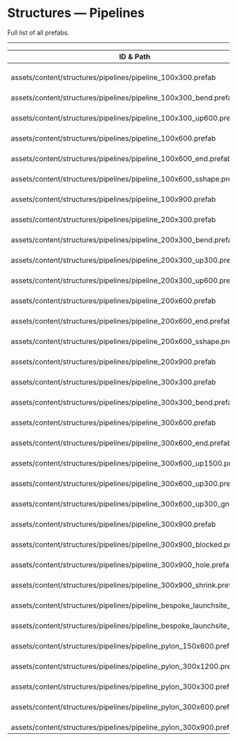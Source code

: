 # Structures — Pipelines
Full list of all <Badge type="warning" text="33"/> prefabs.

---
| ID & Path |
| --- |
| <a href="#925899422"><Badge id="925899422" type="tip" text="#"/></a> <Badge type="tip" text="925899422"/> <Badge type="info" text="RendererLOD"/> <Badge type="info" text="RendererBatch"/> <br> assets/content/structures/pipelines/pipeline_100x300.prefab |
| <a href="#4179021863"><Badge id="4179021863" type="tip" text="#"/></a> <Badge type="tip" text="4179021863"/> <Badge type="info" text="RendererLOD"/> <Badge type="info" text="RendererBatch"/> <br> assets/content/structures/pipelines/pipeline_100x300_bend.prefab |
| <a href="#1263931333"><Badge id="1263931333" type="tip" text="#"/></a> <Badge type="tip" text="1263931333"/> <Badge type="info" text="RendererLOD"/> <Badge type="info" text="RendererBatch"/> <br> assets/content/structures/pipelines/pipeline_100x300_up600.prefab |
| <a href="#3912140498"><Badge id="3912140498" type="tip" text="#"/></a> <Badge type="tip" text="3912140498"/> <Badge type="info" text="RendererLOD"/> <Badge type="info" text="RendererBatch"/> <br> assets/content/structures/pipelines/pipeline_100x600.prefab |
| <a href="#2145463111"><Badge id="2145463111" type="tip" text="#"/></a> <Badge type="tip" text="2145463111"/> <Badge type="info" text="RendererLOD"/> <Badge type="info" text="RendererBatch"/> <br> assets/content/structures/pipelines/pipeline_100x600_end.prefab |
| <a href="#459628395"><Badge id="459628395" type="tip" text="#"/></a> <Badge type="tip" text="459628395"/> <Badge type="info" text="RendererLOD"/> <Badge type="info" text="RendererBatch"/> <br> assets/content/structures/pipelines/pipeline_100x600_sshape.prefab |
| <a href="#2363863818"><Badge id="2363863818" type="tip" text="#"/></a> <Badge type="tip" text="2363863818"/> <Badge type="info" text="RendererLOD"/> <Badge type="info" text="RendererBatch"/> <br> assets/content/structures/pipelines/pipeline_100x900.prefab |
| <a href="#1578786114"><Badge id="1578786114" type="tip" text="#"/></a> <Badge type="tip" text="1578786114"/> <Badge type="info" text="RendererLOD"/> <Badge type="info" text="RendererBatch"/> <br> assets/content/structures/pipelines/pipeline_200x300.prefab |
| <a href="#1397602175"><Badge id="1397602175" type="tip" text="#"/></a> <Badge type="tip" text="1397602175"/> <Badge type="info" text="RendererLOD"/> <Badge type="info" text="RendererBatch"/> <br> assets/content/structures/pipelines/pipeline_200x300_bend.prefab |
| <a href="#1707089448"><Badge id="1707089448" type="tip" text="#"/></a> <Badge type="tip" text="1707089448"/> <Badge type="info" text="RendererLOD"/> <Badge type="info" text="RendererBatch"/> <br> assets/content/structures/pipelines/pipeline_200x300_up300.prefab |
| <a href="#56587145"><Badge id="56587145" type="tip" text="#"/></a> <Badge type="tip" text="56587145"/> <Badge type="info" text="RendererLOD"/> <Badge type="info" text="RendererBatch"/> <br> assets/content/structures/pipelines/pipeline_200x300_up600.prefab |
| <a href="#1953399041"><Badge id="1953399041" type="tip" text="#"/></a> <Badge type="tip" text="1953399041"/> <Badge type="info" text="RendererLOD"/> <Badge type="info" text="RendererBatch"/> <br> assets/content/structures/pipelines/pipeline_200x600.prefab |
| <a href="#1579565714"><Badge id="1579565714" type="tip" text="#"/></a> <Badge type="tip" text="1579565714"/> <Badge type="info" text="RendererLOD"/> <Badge type="info" text="RendererBatch"/> <br> assets/content/structures/pipelines/pipeline_200x600_end.prefab |
| <a href="#2874352195"><Badge id="2874352195" type="tip" text="#"/></a> <Badge type="tip" text="2874352195"/> <Badge type="info" text="RendererLOD"/> <Badge type="info" text="RendererBatch"/> <br> assets/content/structures/pipelines/pipeline_200x600_sshape.prefab |
| <a href="#1862425898"><Badge id="1862425898" type="tip" text="#"/></a> <Badge type="tip" text="1862425898"/> <Badge type="info" text="RendererLOD"/> <Badge type="info" text="RendererBatch"/> <br> assets/content/structures/pipelines/pipeline_200x900.prefab |
| <a href="#2886218912"><Badge id="2886218912" type="tip" text="#"/></a> <Badge type="tip" text="2886218912"/> <Badge type="info" text="RendererLOD"/> <Badge type="info" text="RendererBatch"/> <br> assets/content/structures/pipelines/pipeline_300x300.prefab |
| <a href="#1685213723"><Badge id="1685213723" type="tip" text="#"/></a> <Badge type="tip" text="1685213723"/> <Badge type="info" text="RendererLOD"/> <Badge type="info" text="RendererBatch"/> <br> assets/content/structures/pipelines/pipeline_300x300_bend.prefab |
| <a href="#1003491856"><Badge id="1003491856" type="tip" text="#"/></a> <Badge type="tip" text="1003491856"/> <Badge type="info" text="RendererLOD"/> <br> assets/content/structures/pipelines/pipeline_300x600.prefab |
| <a href="#421767778"><Badge id="421767778" type="tip" text="#"/></a> <Badge type="tip" text="421767778"/> <Badge type="info" text="RendererLOD"/> <Badge type="info" text="RendererBatch"/> <br> assets/content/structures/pipelines/pipeline_300x600_end.prefab |
| <a href="#3334928510"><Badge id="3334928510" type="tip" text="#"/></a> <Badge type="tip" text="3334928510"/> <Badge type="info" text="RendererLOD"/> <Badge type="info" text="RendererBatch"/> <br> assets/content/structures/pipelines/pipeline_300x600_up1500.prefab |
| <a href="#1974515016"><Badge id="1974515016" type="tip" text="#"/></a> <Badge type="tip" text="1974515016"/> <Badge type="info" text="RendererLOD"/> <Badge type="info" text="RendererBatch"/> <br> assets/content/structures/pipelines/pipeline_300x600_up300.prefab |
| <a href="#1644122854"><Badge id="1644122854" type="tip" text="#"/></a> <Badge type="tip" text="1644122854"/> <Badge type="info" text="MeshCull"/> <br> assets/content/structures/pipelines/pipeline_300x600_up300_gnd.prefab |
| <a href="#2782282661"><Badge id="2782282661" type="tip" text="#"/></a> <Badge type="tip" text="2782282661"/> <Badge type="info" text="RendererLOD"/> <Badge type="info" text="RendererBatch"/> <br> assets/content/structures/pipelines/pipeline_300x900.prefab |
| <a href="#3288865784"><Badge id="3288865784" type="tip" text="#"/></a> <Badge type="tip" text="3288865784"/> <Badge type="info" text="RendererLOD"/> <Badge type="info" text="RendererBatch"/> <br> assets/content/structures/pipelines/pipeline_300x900_blocked.prefab |
| <a href="#3515615579"><Badge id="3515615579" type="tip" text="#"/></a> <Badge type="tip" text="3515615579"/> <Badge type="info" text="RendererLOD"/> <Badge type="info" text="RendererBatch"/> <br> assets/content/structures/pipelines/pipeline_300x900_hole.prefab |
| <a href="#79823021"><Badge id="79823021" type="tip" text="#"/></a> <Badge type="tip" text="79823021"/> <Badge type="info" text="RendererLOD"/> <br> assets/content/structures/pipelines/pipeline_300x900_shrink.prefab |
| <a href="#1794022904"><Badge id="1794022904" type="tip" text="#"/></a> <Badge type="tip" text="1794022904"/> <Badge type="info" text="RendererLOD"/> <br> assets/content/structures/pipelines/pipeline_bespoke_launchsite_a.prefab |
| <a href="#3611413657"><Badge id="3611413657" type="tip" text="#"/></a> <Badge type="tip" text="3611413657"/> <Badge type="info" text="RendererLOD"/> <br> assets/content/structures/pipelines/pipeline_bespoke_launchsite_b.prefab |
| <a href="#2739572692"><Badge id="2739572692" type="tip" text="#"/></a> <Badge type="tip" text="2739572692"/> <Badge type="info" text="RendererBatch"/> <Badge type="info" text="MeshLOD"/> <br> assets/content/structures/pipelines/pipeline_pylon_150x600.prefab |
| <a href="#3852280019"><Badge id="3852280019" type="tip" text="#"/></a> <Badge type="tip" text="3852280019"/> <Badge type="info" text="MeshLOD"/> <br> assets/content/structures/pipelines/pipeline_pylon_300x1200.prefab |
| <a href="#3177658137"><Badge id="3177658137" type="tip" text="#"/></a> <Badge type="tip" text="3177658137"/> <Badge type="info" text="RendererBatch"/> <Badge type="info" text="MeshLOD"/> <br> assets/content/structures/pipelines/pipeline_pylon_300x300.prefab |
| <a href="#2589234448"><Badge id="2589234448" type="tip" text="#"/></a> <Badge type="tip" text="2589234448"/> <Badge type="info" text="RendererBatch"/> <Badge type="info" text="MeshLOD"/> <br> assets/content/structures/pipelines/pipeline_pylon_300x600.prefab |
| <a href="#1481490876"><Badge id="1481490876" type="tip" text="#"/></a> <Badge type="tip" text="1481490876"/> <Badge type="info" text="MeshLOD"/> <br> assets/content/structures/pipelines/pipeline_pylon_300x900.prefab |

